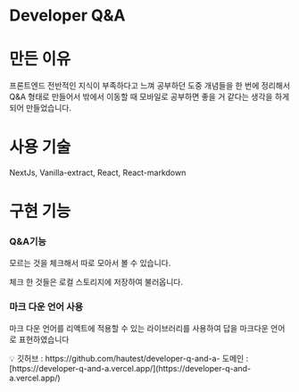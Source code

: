 # Developer Q&A

# 만든 이유

프론트엔드 전반적인 지식이 부족하다고 느껴 공부하던 도중 개념들을 한 번에 정리해서 Q&A 형태로 만들어서 밖에서 이동할 때 모바일로 공부하면 좋을 거 같다는 생각을 하게 되어 만들었습니다.

# 사용 기술

NextJs, Vanilla-extract, React, React-markdown

# 구현 기능

### Q&A기능

모르는 것을 체크해서 따로 모아서 볼 수 있습니다.

체크 한 것들은 로컬 스토리지에 저장하여 불러옵니다.

### 마크 다운 언어 사용

마크 다운 언어를 리액트에 적용할 수 있는 라이브러리를 사용하여 답을 마크다운 언어로 표현하였습니다

<aside>
💡 깃허브 : https://github.com/hautest/developer-q-and-a-
도메인 : [https://developer-q-and-a.vercel.app/](https://developer-q-and-a.vercel.app/)

</aside>
